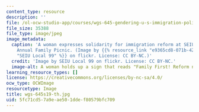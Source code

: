 ```yaml
---
content_type: resource
description: ''
file: /ol-ocw-studio-app/courses/wgs-645-gendering-u-s-immigration-policy-sociopolitical-theological-and-feminist-perspectives-spring-2019/5fc71cd57a9eae501ddef80579bfc709_wgs-645s19-th.jpg
file_size: 35388
file_type: image/jpeg
image_metadata:
  caption: 'A woman expresses solidarity for immigration reform at SEIU Local 99''s
    Annual Family Picnic. (Image by {{% resource_link "e9365cd8-071b-429d-a461-90b87320f7c9"
    "SEIU Local 99" %}} on flickr. License: CC BY-NC.)'
  credit: 'Image by SEIU Local 99 on flickr. License: CC BY-NC.'
  image-alt: A woman holds up a sign that reads "Family First! Reform now!"
learning_resource_types: []
license: https://creativecommons.org/licenses/by-nc-sa/4.0/
ocw_type: OCWImage
resourcetype: Image
title: wgs-645s19-th.jpg
uid: 5fc71cd5-7a9e-ae50-1dde-f80579bfc709
---
```

